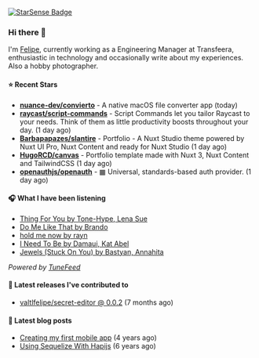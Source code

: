 <a href="https://starsense.app/developer-types" target="_blank"><img src="https://starsense.app/api/badge/?user=valtlfelipe" alt="StarSense Badge"></a>

### Hi there 👋

I'm [Felipe](https://felipevm.com), currently working as a Engineering Manager at Transfeera, enthusiastic in technology and occasionally write about my experiences. Also a hobby photographer.

#### ⭐ Recent Stars
- **[nuance-dev/convierto](https://github.com/nuance-dev/convierto)** - A native macOS file converter app (today)
- **[raycast/script-commands](https://github.com/raycast/script-commands)** - Script Commands let you tailor Raycast to your needs. Think of them as little productivity boosts throughout your day. (1 day ago)
- **[Barbapapazes/slantire](https://github.com/Barbapapazes/slantire)** - Portfolio - A Nuxt Studio theme powered by Nuxt UI Pro, Nuxt Content and ready for Nuxt Studio (1 day ago)
- **[HugoRCD/canvas](https://github.com/HugoRCD/canvas)** - Portfolio template made with Nuxt 3, Nuxt Content and TailwindCSS (1 day ago)
- **[openauthjs/openauth](https://github.com/openauthjs/openauth)** - ▦ Universal, standards-based auth provider. (1 day ago)

#### 🎧 What I have been listening
- [Thing For You by Tone-Hype, Lena Sue](https://open.spotify.com/track/6NkBO8o6LtyK5LNCZKPle0)
- [Do Me Like That by Brando](https://open.spotify.com/track/21Ue2abwTWwP5oVMsCHhPD)
- [hold me now by rayn](https://open.spotify.com/track/6S2K24ezbw8PY7ALKoGxA7)
- [I Need To Be by Damaui, Kat Abel](https://open.spotify.com/track/2WW9Ui0oXgDRdUfNQQUrcA)
- [Jewels (Stuck On You) by Bastyan, Annahita](https://open.spotify.com/track/1MCVV41JmQoCDQQewDhnlW)

_Powered by [TuneFeed](https://tunefeed.app?ref=valtlfelipe-gh-profile)_ 

#### 🚀 Latest releases I've contributed to


- [valtlfelipe/secret-editor @ 0.0.2](https://github.com/valtlfelipe/secret-editor/releases/tag/0.0.2) (7 months ago)

#### 📄 Latest blog posts
- [Creating my first mobile app](https://felipevm.com/posts/creating-my-first-mobile-app/) (4 years ago)
- [Using Sequelize With Hapijs](https://felipevm.com/posts/using-sequelize-with-hapijs/) (6 years ago)

